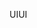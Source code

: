 <span data-ttu-id="42a2c-101">UI</span><span class="sxs-lookup"><span data-stu-id="42a2c-101">UI</span></span>